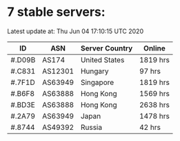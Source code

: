 # 7 stable servers:

Latest update at: Thu Jun 04 17:10:15 UTC 2020

| ID | ASN | Server Country | Online |
| -- | --- | -------------- | ------ |
| #.D09B | AS174 | United States | 1819 hrs |
| #.C831 | AS12301 | Hungary | 97 hrs |
| #.7F1D | AS63949 | Singapore | 1819 hrs |
| #.B6F8 | AS63888 | Hong Kong | 1569 hrs |
| #.BD3E | AS63888 | Hong Kong | 2638 hrs |
| #.2A79 | AS63949 | Japan | 1478 hrs |
| #.8744 | AS49392 | Russia | 42 hrs |

